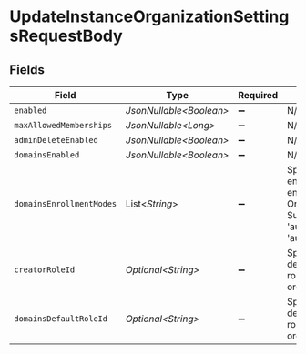 # UpdateInstanceOrganizationSettingsRequestBody


## Fields

| Field                                                                                                                                        | Type                                                                                                                                         | Required                                                                                                                                     | Description                                                                                                                                  |
| -------------------------------------------------------------------------------------------------------------------------------------------- | -------------------------------------------------------------------------------------------------------------------------------------------- | -------------------------------------------------------------------------------------------------------------------------------------------- | -------------------------------------------------------------------------------------------------------------------------------------------- |
| `enabled`                                                                                                                                    | *JsonNullable\<Boolean>*                                                                                                                     | :heavy_minus_sign:                                                                                                                           | N/A                                                                                                                                          |
| `maxAllowedMemberships`                                                                                                                      | *JsonNullable\<Long>*                                                                                                                        | :heavy_minus_sign:                                                                                                                           | N/A                                                                                                                                          |
| `adminDeleteEnabled`                                                                                                                         | *JsonNullable\<Boolean>*                                                                                                                     | :heavy_minus_sign:                                                                                                                           | N/A                                                                                                                                          |
| `domainsEnabled`                                                                                                                             | *JsonNullable\<Boolean>*                                                                                                                     | :heavy_minus_sign:                                                                                                                           | N/A                                                                                                                                          |
| `domainsEnrollmentModes`                                                                                                                     | List\<*String*>                                                                                                                              | :heavy_minus_sign:                                                                                                                           | Specify which enrollment modes to enable for your Organization Domains.<br/>Supported modes are 'automatic_invitation' & 'automatic_suggestion'. |
| `creatorRoleId`                                                                                                                              | *Optional\<String>*                                                                                                                          | :heavy_minus_sign:                                                                                                                           | Specify what the default organization role is for an organization creator.                                                                   |
| `domainsDefaultRoleId`                                                                                                                       | *Optional\<String>*                                                                                                                          | :heavy_minus_sign:                                                                                                                           | Specify what the default organization role is for the organization domains.                                                                  |